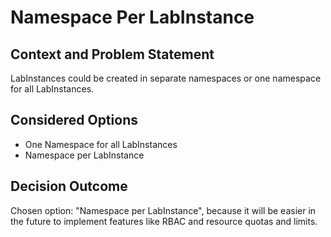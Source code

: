 # Namespace Per LabInstance

## Context and Problem Statement

LabInstances could be created in separate namespaces or one namespace for all LabInstances.

## Considered Options

* One Namespace for all LabInstances
* Namespace per LabInstance

## Decision Outcome

Chosen option: "Namespace per LabInstance", because it will be easier in the future to implement features like RBAC and resource quotas and limits.
